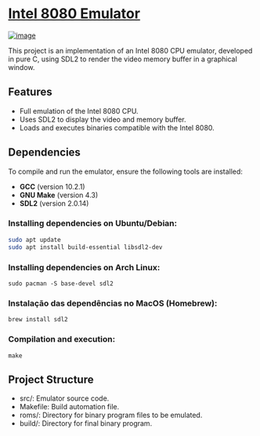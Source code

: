 # [Intel 8080 Emulator](https://pt.wikipedia.org/wiki/Intel_8080)

[![image](https://github.com/user-attachments/assets/1a9050c6-51a8-47bf-a0f6-b0eed3034a56)](https://pt.wikipedia.org/wiki/Intel_8080)

This project is an implementation of an Intel 8080 CPU emulator, developed in pure C, using SDL2 to render the video memory buffer in a graphical window.

## Features

- Full emulation of the Intel 8080 CPU.
- Uses SDL2 to display the video and memory buffer.
- Loads and executes binaries compatible with the Intel 8080.

## Dependencies

To compile and run the emulator, ensure the following tools are installed:

- **GCC** (version 10.2.1)
- **GNU Make** (version 4.3)
- **SDL2** (version 2.0.14)

### Installing dependencies on Ubuntu/Debian:
```bash
sudo apt update
sudo apt install build-essential libsdl2-dev
```

### Installing dependencies on Arch Linux:
```
sudo pacman -S base-devel sdl2
```

### Instalação das dependências no MacOS (Homebrew):
```
brew install sdl2
```

### Compilation and execution:
```
make
```

## Project Structure
- src/: Emulator source code.
- Makefile: Build automation file.
- roms/: Directory for binary program files to be emulated.
- build/: Directory for final binary program.
